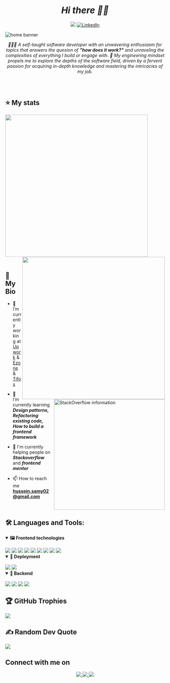 <h1 align="center"><i>Hi there 👋🏻</i></h1>

<div align="center">
  
  [![](https://visitcount.itsvg.in/api?id=husseinsamy&icon=6&color=0)](https://visitcount.itsvg.in)
 [![LinkedIn](https://img.shields.io/badge/LinkedIn-%230077B5.svg?logo=linkedin&logoColor=white)](https://linkedin.com/in/hussein-samy)
</div>

![home banner](https://github.com/HusseinSamy/husseinSamy/assets/82336571/3883b429-ef24-47dd-9266-f64894c1254b)

<div align="center">
  
<i align="center">🧑🏽‍💻 A self-taught software developer with an unwavering enthusiasm for topics that answers the quesion of <b>"how does it work?"</b> and unraveling the complexities of everything I build or engage with. 📐 My engineering mindset propels me to explore the depths of the software field, driven by a fervent passion for acquiring in-depth knowledge and mastering the intricacies of my job.</i>
</div>

##

<br>

## ⭐️ My stats


<div align="start">
  
<img width="450" src="https://github-readme-streak-stats.herokuapp.com/?user=husseinsamy&theme=swift&hide_border=false"/>
<img align=right width="450" src="https://github-readme-stats.vercel.app/api?username=husseinsamy&theme=swift&hide_border=false&include_all_commits=true&count_private=true"/>

</div>

<br>


<h2>📝 My Bio</h2>

<a href="https://stackoverflow.com/users/15587805/pixd">  
  <img width="350" align="right" alt="StackOverflow information" src="https://stackoverflow-badge.herokuapp.com/api/StackOverflowBadge/15587805" style="max-width: 100%;">
</a>

  <div width="50%">
    
  - 💼 I’m currently working at [Upwork](https://www.upwork.com/freelancers/~01dd32e60eb083d581) & [Ezone](https://www.ezone.ly) & [Tifos](https://www.tifos.net)
  
  - 🌱 I’m currently learning **_Design patterns, Refactoring existing code, How to build a frontend framework_**

  - 🤝 I'm currently helping people on **_Stackoverflow_** and **_frontend mentor_**

  - 📫 How to reach me **hussein.samy02@gmail.com**
  </div>

</div>
  
</div>


<br> 


## 🛠 Languages and Tools:
<div>
  <details open>
  <summary><b>🖼 Frontend technologies</b></summary>
  <br>
    
  <img src="https://img.shields.io/badge/Angular-DD0031?style=for-the-badge&logo=angular&logoColor=white"/>
  <img src="https://img.shields.io/badge/React-20232A?style=for-the-badge&logo=react&logoColor=61DAFB"/>
  <img src="https://img.shields.io/badge/HTML5-E34F26?style=for-the-badge&logo=html5&logoColor=white"/>
  <img src="https://img.shields.io/badge/CSS3-1572B6?style=for-the-badge&logo=css3&logoColor=white"/>
  <img src="https://img.shields.io/badge/TypeScript-007ACC?style=for-the-badge&logo=typescript&logoColor=white"/>
  <img src="https://img.shields.io/badge/JavaScript-F7DF1E?style=for-the-badge&logo=JavaScript&logoColor=white"/>
  <img src="https://img.shields.io/badge/Bootstrap-563D7C?style=for-the-badge&logo=bootstrap&logoColor=white"/>
  <img src="https://img.shields.io/badge/Tailwind_CSS-38B2AC?style=for-the-badge&logo=tailwind-css&logoColor=white"/>
  <img src="https://img.shields.io/badge/npm-CB3837?style=for-the-badge&logo=npm&logoColor=white"/>
  
  </details>

  <details open>
  <summary><b>🚀 Deployment</b></summary>
  <br>
    
  <img src="https://img.shields.io/badge/Amazon_AWS-232F3E?style=for-the-badge&logo=amazon-aws&logoColor=white"/>
  <img src="https://img.shields.io/badge/Netlify-00C7B7?style=for-the-badge&logo=netlify&logoColor=white"/>
  
  </details>


  <details open>
  <summary><b>🤖 Backend</b></summary>
  <br>
    
  <img src="https://img.shields.io/badge/Node.js-43853D?style=for-the-badge&logo=node.js&logoColor=white"/>
  <img src="https://img.shields.io/badge/Express.js-404D59?style=for-the-badge"/>
  <img src="https://img.shields.io/badge/MySQL-00000F?style=for-the-badge&logo=mysql&logoColor=white"/>
  <img src="https://img.shields.io/badge/MongoDB-4EA94B?style=for-the-badge&logo=mongodb&logoColor=white"/>
  
  
  </details>  
</div>


## 🏆 GitHub Trophies
![](https://github-profile-trophy.vercel.app/?username=husseinsamy&theme=apprentice&no-frame=false&no-bg=false&margin-w=4)

## ✍️ Random Dev Quote
![](https://quotes-github-readme.vercel.app/api?type=horizontal&theme=gruvbox)

## Connect with me on 

<div align="center">
  
  <a href="https://www.linkedin.com/in/hussein-samy/">
    <img src="https://img.shields.io/badge/LinkedIn-0077B5?style=for-the-badge&logo=linkedin&logoColor=white"/>
  </a>
  
  <a href="https://t.me/Hussein_Samy02">
    <img src="https://img.shields.io/badge/Telegram-2CA5E0?style=for-the-badge&logo=telegram&logoColor=white"/>
  </a>
  
  <a href="mailto:hussein.samy02@gmail.com">
    <img src="https://img.shields.io/badge/Gmail-D14836?style=for-the-badge&logo=gmail&logoColor=white"/>
  </a>


</div>
